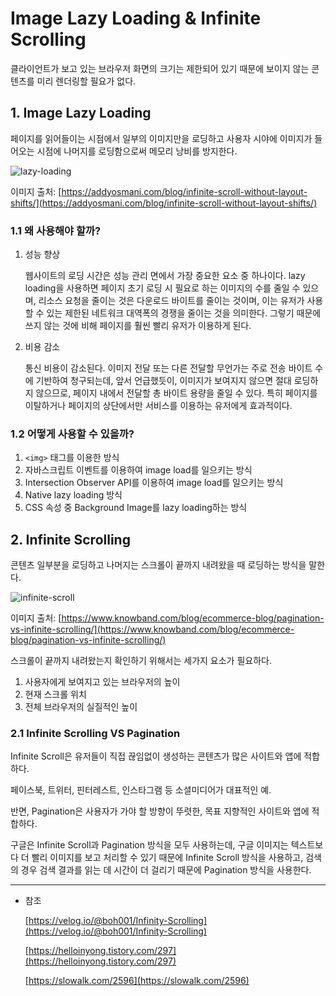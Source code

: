 # Image Lazy Loading & Infinite Scrolling

클라이언트가 보고 있는 브라우저 화면의 크기는 제한되어 있기 때문에 보이지 않는 콘텐츠를 미리 렌더링할 필요가 없다.

## 1. Image Lazy Loading

페이지를 읽어들이는 시점에서 일부의 이미지만을 로딩하고 사용자 시야에 이미지가 들어오는 시점에 나머지를 로딩함으로써 메모리 낭비를 방지한다.

![lazy-loading](https://user-images.githubusercontent.com/65386533/121780635-38bbaf80-cbdc-11eb-98b8-51ebda6d559e.png)

이미지 출처: [https://addyosmani.com/blog/infinite-scroll-without-layout-shifts/](https://addyosmani.com/blog/infinite-scroll-without-layout-shifts/)

### 1.1 왜 사용해야 할까?

1. 성능 향상

   웹사이트의 로딩 시간은 성능 관리 면에서 가장 중요한 요소 중 하나이다. lazy loading을 사용하면 페이지 초기 로딩 시 필요로 하는 이미지의 수를 줄일 수 있으며, 리소스 요청을 줄이는 것은 다운로드 바이트를 줄이는 것이며, 이는 유저가 사용할 수 있는 제한된 네트워크 대역폭의 경쟁을 줄이는 것을 의미한다. 그렇기 때문에 쓰지 않는 것에 비해 페이지를 훨씬 빨리 유저가 이용하게 된다.

2. 비용 감소

   통신 비용이 감소된다. 이미지 전달 또는 다른 전달할 무언가는 주로 전송 바이트 수에 기반하여 청구되는데, 앞서 언급했듯이, 이미지가 보여지지 않으면 절대 로딩하지 않으므로, 페이지 내에서 전달할 총 바이트 용량을 줄일 수 있다. 특히 페이지를 이탈하거나 페이지의 상단에서만 서비스를 이용하는 유저에게 효과적이다.

### 1.2 어떻게 사용할 수 있을까?

1. `<img>` 태그를 이용한 방식
2. 자바스크립트 이벤트를 이용하여 image load를 일으키는 방식
3. Intersection Observer API를 이용하여 image load를 일으키는 방식
4. Native lazy loading 방식
5. CSS 속성 중 Background Image를 lazy loading하는 방식

## 2. Infinite Scrolling

콘텐츠 일부분을 로딩하고 나머지는 스크롤이 끝까지 내려왔을 때 로딩하는 방식을 말한다.

![infinite-scroll](https://user-images.githubusercontent.com/65386533/121780632-378a8280-cbdc-11eb-98cd-9b43e309c4a5.png)

이미지 출처: [https://www.knowband.com/blog/ecommerce-blog/pagination-vs-infinite-scrolling/](https://www.knowband.com/blog/ecommerce-blog/pagination-vs-infinite-scrolling/)

스크롤이 끝까지 내려왔는지 확인하기 위해서는 세가지 요소가 필요하다.

1. 사용자에게 보여지고 있는 브라우저의 높이
2. 현재 스크롤 위치
3. 전체 브라우저의 실질적인 높이

### 2.1 Infinite Scrolling VS Pagination

Infinite Scroll은 유저들이 직접 끊임없이 생성하는 콘텐츠가 많은 사이트와 앱에 적합하다.

페이스북, 트위터, 핀터레스트, 인스타그램 등 소셜미디어가 대표적인 예.

반면, Pagination은 사용자가 가야 할 방향이 뚜렷한, 목표 지향적인 사이트와 앱에 적합하다.

구글은 Infinite Scroll과 Pagination 방식을 모두 사용하는데, 구글 이미지는 텍스트보다 더 빨리 이미지를 보고 처리할 수 있기 때문에 Infinite Scroll 방식을 사용하고, 검색의 경우 검색 결과를 읽는 데 시간이 더 걸리기 때문에 Pagination 방식을 사용한다.

---

- 참조

  [https://velog.io/@boh001/Infinity-Scrolling](https://velog.io/@boh001/Infinity-Scrolling)

  [https://helloinyong.tistory.com/297](https://helloinyong.tistory.com/297)

  [https://slowalk.com/2596](https://slowalk.com/2596)
